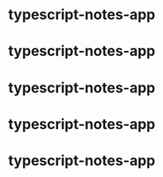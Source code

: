 # typescript-notes-app
# typescript-notes-app
# typescript-notes-app
# typescript-notes-app
# typescript-notes-app
